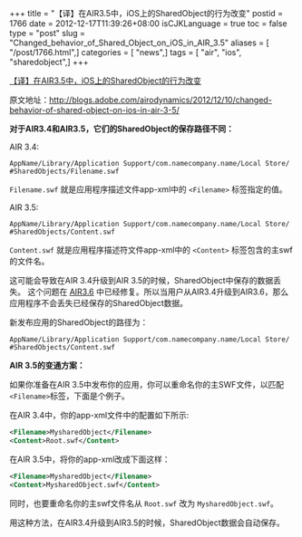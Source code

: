 +++
title = "【译】在AIR3.5中，iOS上的SharedObject的行为改变"
postid = 1766
date = 2012-12-17T11:39:26+08:00
isCJKLanguage = true
toc = false
type = "post"
slug = "Changed_behavior_of_Shared_Object_on_iOS_in_AIR_3.5"
aliases = [ "/post/1766.html",]
categories = [ "news",]
tags = [ "air", "ios", "sharedobject",]
+++


[【译】在AIR3.5中，iOS上的SharedObject的行为改变](https://blog.zengrong.net/post/1766.html)

原文地址：<http://blogs.adobe.com/airodynamics/2012/12/10/changed-behavior-of-shared-object-on-ios-in-air-3-5/>

**对于AIR3.4和AIR3.5，它们的SharedObject的保存路径不同：**

AIR 3.4:

```
AppName/Library/Application Support/com.namecompany.name/Local Store/ #SharedObjects/Filename.swf
```

`Filename.swf` 就是应用程序描述文件app-xml中的 `<Filename>` 标签指定的值。

AIR 3.5:

```
AppName/Library/Application Support/com.namecompany.name/Local Store/ #SharedObjects/Content.swf
```

`Content.swf` 就是应用程序描述符文件app-xml中的 `<Content>` 标签包含的主swf的文件名。<!--more-->

这可能会导致在AIR 3.4升级到AIR 3.5的时候，SharedObject中保存的数据丢失。
这个问题在 [AIR3.6](http://labs.adobe.com/technologies/flashruntimes/air/) 中已经修复。所以当用户从AIR3.4升级到AIR3.6，那么应用程序不会丢失已经保存的SharedObject数据。

新发布应用的SharedObject的路径为：

```
AppName/Library/Application Support/com.namecompany.name/Local Store/ #SharedObjects/Content.swf
```

**AIR 3.5的变通方案：**

如果你准备在AIR 3.5中发布你的应用，你可以重命名你的主SWF文件，以匹配 `<Filename>`标签，下面是个例子。

在AIR 3.4中，你的app-xml文件中的配置如下所示:

``` xml
<Filename>MysharedObject</Filename>
<Content>Root.swf</Content>
```

在AIR 3.5中，将你的app-xml改成下面这样：

``` xml
<Filename>MysharedObject</Filename>
<Content>MysharedObject.swf</Content>
```

同时，也要重命名你的主swf文件名从 `Root.swf` 改为 `MysharedObject.swf`。

用这种方法，在AIR3.4升级到AIR3.5的时候，SharedObject数据会自动保存。
